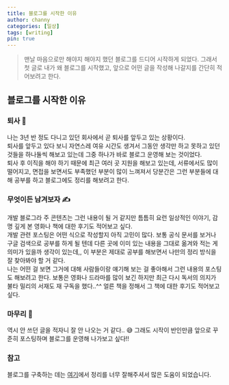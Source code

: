 ```yaml
---
title: 블로그를 시작한 이유
author: channy
categories: [일상]
tags: [writing]
pin: true
---
```

> 맨날 마음으로만 해야지 해야지 했던 블로그를 드디어 시작하게 되었다. 그래서 첫 글로 내가 왜 블로그를 시작했고, 앞으로 어떤 글을 작성해 나갈지를 간단히 적어보려고 한다.

## 블로그를 시작한 이유
### 퇴사 👋
나는 3년 반 정도 다니고 있던 회사에서 곧 퇴사를 앞두고 있는 상황이다.
<br />
퇴사를 앞두고 있다 보니 자연스레 여유 시간도 생겨서 그동안 생각만 하고 못하고 있던 것들을 하나둘씩 해보고 있는데 그중 하나가 바로 블로그 운영해 보는 것이었다.
<br />
퇴사 후 이직을 해야 하기 때문에 최근 여러 곳 지원을 해보고 있는데, 서류에서도 많이 떨어지고, 면접을 보면서도 부족했던 부분이 많이 느껴져서 당분간은 그런 부분들에 대해 공부를 하고 블로그에도 정리를 해보려고 한다.

### 무엇이든 남겨보자 ✍️
개발 블로그라 주 콘텐츠는 그런 내용이 될 거 같지만 틈틈히 요런 일상적인 이야기, 감명 깊게 본 영화나 책에 대한 후기도 적어보고 싶다.
<br />
개발 관련 포스팅은 어떤 식으로 작성할지 아직 고민이 많다. 보통 공식 문서를 보거나 구글 검색으로 공부를 하게 될 텐데 다른 곳에 이미 있는 내용을 그대로 옮겨와 적는 게 의미가 있을까 생각이 있는데,, 이 부분은 제대로 공부를 해보면서 나만의 정리 방식을 잘 찾아봐야 할 거 같다.
<br />
나는 어떤 걸 보면 그거에 대해 사람들이랑 얘기해 보는 걸 좋아해서 그런 내용의 포스팅도 해보려고 한다. 보통은 영화나 드라마를 많이 보긴 하지만 최근 다시 독서의 의지가 불타 밀리의 서재도 재 구독을 했다..^^ 얼른 책을 정해서 그 책에 대한 후기도 적어보고 싶다.

### 마무리 👐
역시 안 쓰던 글을 적자니 잘 안 나오는 거 같다.. 😅 그래도 시작이 반인만큼 앞으로 꾸준히 포스팅하며 블로그를 운영해 나가보고 싶다!! 

### 참고
블로그를 구축하는 데는 [여기](https://www.irgroup.org/)에서 정리를 너무 잘해주셔서 많은 도움이 되었습니다.
